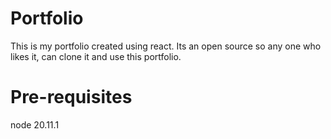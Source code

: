 # Portfolio

This is my portfolio created using react. Its an open source so any one who likes it, can clone it and use this portfolio. 

# Pre-requisites

node 20.11.1